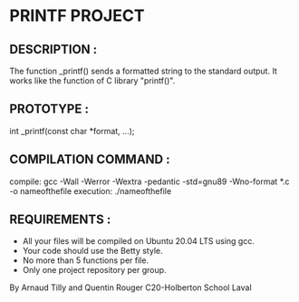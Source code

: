 # PRINTF PROJECT


## DESCRIPTION :

The function _printf() sends a formatted string to the standard output. It works like the function of C library "printf()".

## PROTOTYPE :

int _printf(const char *format, ...);


## COMPILATION COMMAND :

compile: gcc -Wall -Werror -Wextra -pedantic -std=gnu89 -Wno-format *.c -o nameofthefile execution: ./nameofthefile

## REQUIREMENTS :
- All your files will be compiled on Ubuntu 20.04 LTS using gcc.
- Your code should use the Betty style.
- No more than 5 functions per file.
- Only one project repository per group.

By Arnaud Tilly and Quentin Rouger C20-Holberton School Laval